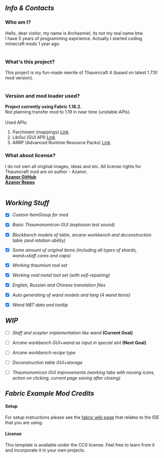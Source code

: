 

## ***Info & Contacts***
###  **Who am I?**<br>
  Hello, dear visitor, my name is Archasmiel, its not my real name btw. <br>
  I have 5 years of programming expirience. Actually I started coding minecraft mods 1 year ago.<br><br>
  
###  **What's this project?**<br>
  This project is my fun-made rewrite of Thaumcraft 4 (based on latest 1.7.10 mod version).<br><br>
  
###  **Version and mod loader used?**<br>
  **Project currently using Fabric 1.18.2.** <br>
  Not planning transfer mod to 1.19 in near time (unstable APIs). <br><br>
  Used APIs:
  1. Parchment (mappings) [Link](https://github.com/ParchmentMC/Parchment)
  2. LibGui (GUI API) [Link](https://github.com/CottonMC/LibGui)
  3. ARRP (Advanced Runtime Resource Packs) [Link](https://github.com/Devan-Kerman/ARRP/)
  
###  **What about license?**<br>
  I do not own all original images, ideas and etc. All license rights for Thaumcraft mod are on author - Azanor.<br>
  [**Azanor GitHub**](https://github.com/Azanor)<br>
  [**Azanor Repos**](https://github.com/Azanor?tab=repositories)<br><br>
  











## ***Working Stuff***
- [x] *Custom ItemGroup for mod*
- [x] *Basic Thaumonomicon GUI (explosion test sound)*
- [x] *Blockbench models of table, arcane workbench and deconstruction table (and rotation ability)*
- [x] *Some amount of original items (including all types of shards, wand+staff cores and caps)*
- [x] *Working thaumium tool set*
- [x] *Working void metal tool set (with self-repairing)*
- [x] *English, Russian and Chinese translation files*
- [x] *Auto generating of wand models and lang (4 wand items)*
- [x] *Wand NBT data and tooltip*








## ***WIP***
- [ ] *Staff and scepter implementation like wand* **(Current Goal)**
- [ ] *Arcane workbench GUI+wand as input in special slot* **(Next Goal)**
- [ ] *Arcane workbench recipe type*
- [ ] *Deconstruction table GUI+storage*
- [ ] *Thaumonomicon GUI improvements (working tabs with moving icons, action on clicking, current page saving after closing)*









## ***Fabric Example Mod Credits***
  #### Setup
  For setup instructions please see the [fabric wiki page](https://fabricmc.net/wiki/tutorial:setup) that relates to the IDE that you are using.
  #### License
  This template is available under the CC0 license. Feel free to learn from it and incorporate it in your own projects.


